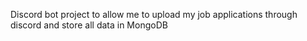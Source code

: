 Discord bot project to allow me to upload my job applications through discord and store all data in MongoDB